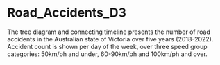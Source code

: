 # Road_Accidents_D3
The tree diagram and connecting timeline presents the number of road accidents in the Australian state of Victoria over five years (2018-2022). Accident count is shown per day of the week, over three speed group categories: 50km/ph and under, 60-90km/ph and 100km/ph and over.
